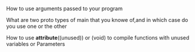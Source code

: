 How to use arguments passed to your program

What are two proto types of main that you knowe of,and in which case do you use one or the other

How to use __attribute__((unused)) or (void) to compile functions with unused variables or Parameters 

